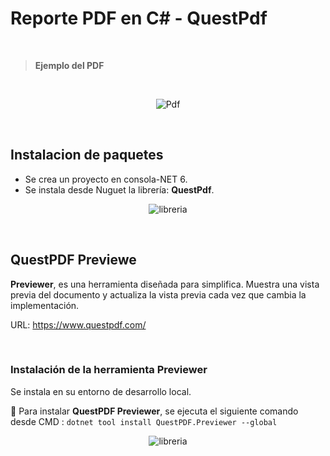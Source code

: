 # Reporte PDF en C# - QuestPdf
<br>  

>**Ejemplo del PDF**  
<br>  

<p align="center">
  <img src="https://user-images.githubusercontent.com/42153530/224733619-747213a1-b5ee-47ed-91d5-ab57734ef9ce.png" alt="Pdf" align="center" >
</p>
<br>

## Instalacion de paquetes
- Se crea un proyecto en consola-NET 6.
- Se instala desde Nuguet la librería: **QuestPdf**.


<p align="center">
  <img src="https://user-images.githubusercontent.com/42153530/224733810-c73e4977-5d90-4685-8cde-e6f2a6695cf1.png" alt="libreria" align="center" >
</p>

<br>

## QuestPDF Previewe


**Previewer**, es una herramienta diseñada para simplifica.  Muestra una vista previa del documento y 	actualiza la vista previa cada vez que cambia la implementación.

URL: https://www.questpdf.com/  
  
  
<br>

### Instalación de la herramienta Previewer  



Se instala en su entorno de desarrollo local.

📁 Para instalar **QuestPDF Previewer**, se ejecuta el siguiente comando desde CMD : ```dotnet tool install QuestPDF.Previewer --global```






<p align="center">
  <img src="https://user-images.githubusercontent.com/42153530/224733875-4ddb9ee0-8afd-4db4-a5e4-7520618d9d69.png" alt="libreria" align="center" >
</p>





